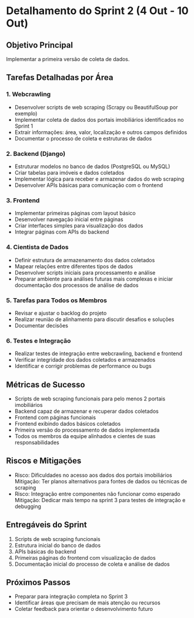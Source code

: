 # Detalhamento do Sprint 2 (4 Out - 10 Out)

## Objetivo Principal
Implementar a primeira versão de coleta de dados.

## Tarefas Detalhadas por Área

### 1. Webcrawling
- Desenvolver scripts de web scraping (Scrapy ou BeautifulSoup por exemplo)
- Implementar coleta de dados dos portais imobiliários identificados no Sprint 1
- Extrair informações: área, valor, localização e outros campos definidos
- Documentar o processo de coleta e estruturas de dados

### 2. Backend (Django)
- Estruturar modelos no banco de dados (PostgreSQL ou MySQL)
- Criar tabelas para imóveis e dados coletados
- Implementar lógica para receber e armazenar dados do web scraping
- Desenvolver APIs básicas para comunicação com o frontend

### 3. Frontend
- Implementar primeiras páginas com layout básico
- Desenvolver navegação inicial entre páginas
- Criar interfaces simples para visualização dos dados
- Integrar páginas com APIs do backend

### 4. Cientista de Dados
- Definir estrutura de armazenamento dos dados coletados
- Mapear relações entre diferentes tipos de dados
- Desenvolver scripts iniciais para processamento e análise
- Preparar ambiente para análises futuras mais complexas e iniciar documentação dos processos de análise de dados

### 5. Tarefas para Todos os Membros
- Revisar e ajustar o backlog do projeto
- Realizar reunião de alinhamento para discutir desafios e soluções
- Documentar decisões

### 6. Testes e Integração
- Realizar testes de integração entre webcrawling, backend e frontend
- Verificar integridade dos dados coletados e armazenados
- Identificar e corrigir problemas de performance ou bugs

## Métricas de Sucesso
- Scripts de web scraping funcionais para pelo menos 2 portais imobiliários
- Backend capaz de armazenar e recuperar dados coletados
- Frontend com páginas funcionais
- Frontend exibindo dados básicos coletados
- Primeira versão do processamento de dados implementada
- Todos os membros da equipe alinhados e cientes de suas responsabilidades

## Riscos e Mitigações
- Risco: Dificuldades no acesso aos dados dos portais imobiliários
  Mitigação: Ter planos alternativos para fontes de dados ou técnicas de scraping
- Risco: Integração entre componentes não funcionar como esperado
  Mitigação: Dedicar mais tempo na sprint 3 para testes de integração e debugging

## Entregáveis do Sprint
1. Scripts de web scraping funcionais
2. Estrutura inicial do banco de dados
3. APIs básicas do backend
4. Primeiras páginas do frontend com visualização de dados
5. Documentação inicial do processo de coleta e análise de dados

## Próximos Passos
- Preparar para integração completa no Sprint 3
- Identificar áreas que precisam de mais atenção ou recursos
- Coletar feedback para orientar o desenvolvimento futuro
